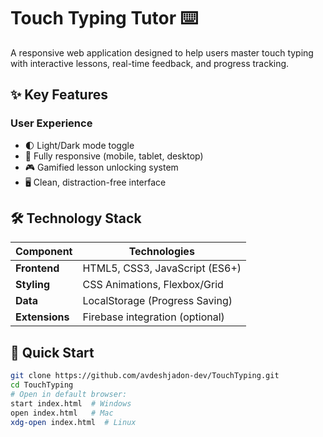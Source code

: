 # Touch Typing Tutor ⌨️

A responsive web application designed to help users master touch typing with interactive lessons, real-time feedback, and progress tracking.

## ✨ Key Features

### User Experience
- 🌓 Light/Dark mode toggle
- 📱 Fully responsive (mobile, tablet, desktop)
- 🎮 Gamified lesson unlocking system
- 🖥️ Clean, distraction-free interface

## 🛠️ Technology Stack

| Component       | Technologies                          |
|-----------------|---------------------------------------|
| **Frontend**    | HTML5, CSS3, JavaScript (ES6+)        |
| **Styling**     | CSS Animations, Flexbox/Grid          |
| **Data**        | LocalStorage (Progress Saving)        |
| **Extensions**  | Firebase integration (optional)       |

## 🚀 Quick Start

```bash
git clone https://github.com/avdeshjadon-dev/TouchTyping.git
cd TouchTyping
# Open in default browser:
start index.html  # Windows
open index.html   # Mac
xdg-open index.html  # Linux
